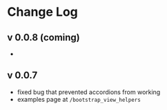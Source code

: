 # Change Log

## v 0.0.8 (coming)

*

## v 0.0.7

* fixed bug that prevented accordions from working
* examples page at `/bootstrap_view_helpers`